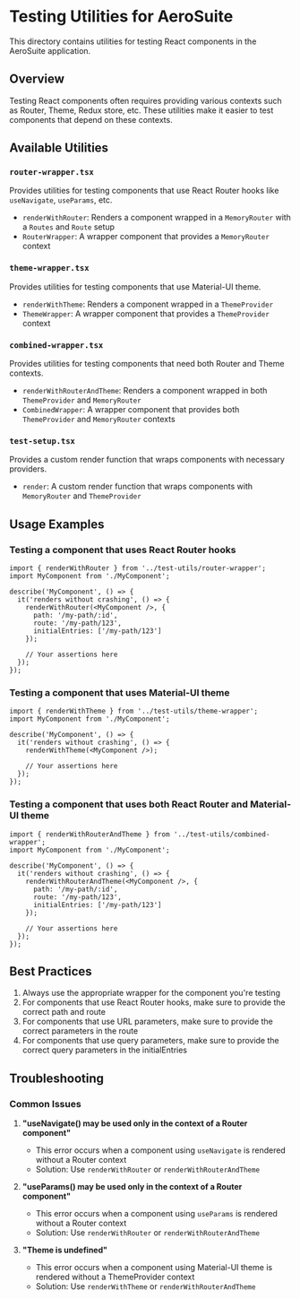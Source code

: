 # Testing Utilities for AeroSuite

This directory contains utilities for testing React components in the AeroSuite application.

## Overview

Testing React components often requires providing various contexts such as Router, Theme, Redux store, etc. These utilities make it easier to test components that depend on these contexts.

## Available Utilities

### `router-wrapper.tsx`

Provides utilities for testing components that use React Router hooks like `useNavigate`, `useParams`, etc.

- `renderWithRouter`: Renders a component wrapped in a `MemoryRouter` with a `Routes` and `Route` setup
- `RouterWrapper`: A wrapper component that provides a `MemoryRouter` context

### `theme-wrapper.tsx`

Provides utilities for testing components that use Material-UI theme.

- `renderWithTheme`: Renders a component wrapped in a `ThemeProvider`
- `ThemeWrapper`: A wrapper component that provides a `ThemeProvider` context

### `combined-wrapper.tsx`

Provides utilities for testing components that need both Router and Theme contexts.

- `renderWithRouterAndTheme`: Renders a component wrapped in both `ThemeProvider` and `MemoryRouter`
- `CombinedWrapper`: A wrapper component that provides both `ThemeProvider` and `MemoryRouter` contexts

### `test-setup.tsx`

Provides a custom render function that wraps components with necessary providers.

- `render`: A custom render function that wraps components with `MemoryRouter` and `ThemeProvider`

## Usage Examples

### Testing a component that uses React Router hooks

```tsx
import { renderWithRouter } from '../test-utils/router-wrapper';
import MyComponent from './MyComponent';

describe('MyComponent', () => {
  it('renders without crashing', () => {
    renderWithRouter(<MyComponent />, {
      path: '/my-path/:id',
      route: '/my-path/123',
      initialEntries: ['/my-path/123']
    });
    
    // Your assertions here
  });
});
```

### Testing a component that uses Material-UI theme

```tsx
import { renderWithTheme } from '../test-utils/theme-wrapper';
import MyComponent from './MyComponent';

describe('MyComponent', () => {
  it('renders without crashing', () => {
    renderWithTheme(<MyComponent />);
    
    // Your assertions here
  });
});
```

### Testing a component that uses both React Router and Material-UI theme

```tsx
import { renderWithRouterAndTheme } from '../test-utils/combined-wrapper';
import MyComponent from './MyComponent';

describe('MyComponent', () => {
  it('renders without crashing', () => {
    renderWithRouterAndTheme(<MyComponent />, {
      path: '/my-path/:id',
      route: '/my-path/123',
      initialEntries: ['/my-path/123']
    });
    
    // Your assertions here
  });
});
```

## Best Practices

1. Always use the appropriate wrapper for the component you're testing
2. For components that use React Router hooks, make sure to provide the correct path and route
3. For components that use URL parameters, make sure to provide the correct parameters in the route
4. For components that use query parameters, make sure to provide the correct query parameters in the initialEntries

## Troubleshooting

### Common Issues

1. **"useNavigate() may be used only in the context of a Router component"**
   - This error occurs when a component using `useNavigate` is rendered without a Router context
   - Solution: Use `renderWithRouter` or `renderWithRouterAndTheme`

2. **"useParams() may be used only in the context of a Router component"**
   - This error occurs when a component using `useParams` is rendered without a Router context
   - Solution: Use `renderWithRouter` or `renderWithRouterAndTheme`

3. **"Theme is undefined"**
   - This error occurs when a component using Material-UI theme is rendered without a ThemeProvider context
   - Solution: Use `renderWithTheme` or `renderWithRouterAndTheme` 
